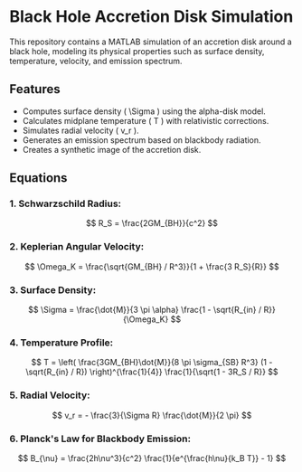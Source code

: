 # Black Hole Accretion Disk Simulation

This repository contains a MATLAB simulation of an accretion disk around a black hole, modeling its physical properties such as surface density, temperature, velocity, and emission spectrum.

## Features
- Computes surface density \( \Sigma \) using the alpha-disk model.
- Calculates midplane temperature \( T \) with relativistic corrections.
- Simulates radial velocity \( v_r \).
- Generates an emission spectrum based on blackbody radiation.
- Creates a synthetic image of the accretion disk.

## Equations

### 1. Schwarzschild Radius:
$$ R_S = \frac{2GM_{BH}}{c^2} $$

### 2. Keplerian Angular Velocity:
$$ \Omega_K = \frac{\sqrt{GM_{BH} / R^3}}{1 + \frac{3 R_S}{R}} $$

### 3. Surface Density:
$$ \Sigma = \frac{\dot{M}}{3 \pi \alpha} \frac{1 - \sqrt{R_{in} / R}}{\Omega_K} $$

### 4. Temperature Profile:
$$ T = \left( \frac{3GM_{BH}\dot{M}}{8 \pi \sigma_{SB} R^3} (1 - \sqrt{R_{in} / R}) \right)^{\frac{1}{4}} \frac{1}{\sqrt{1 - 3R_S / R}} $$

### 5. Radial Velocity:
$$ v_r = - \frac{3}{\Sigma R} \frac{\dot{M}}{2 \pi} $$

### 6. Planck's Law for Blackbody Emission:
$$ B_{\nu} = \frac{2h\nu^3}{c^2} \frac{1}{e^{\frac{h\nu}{k_B T}} - 1} $$




